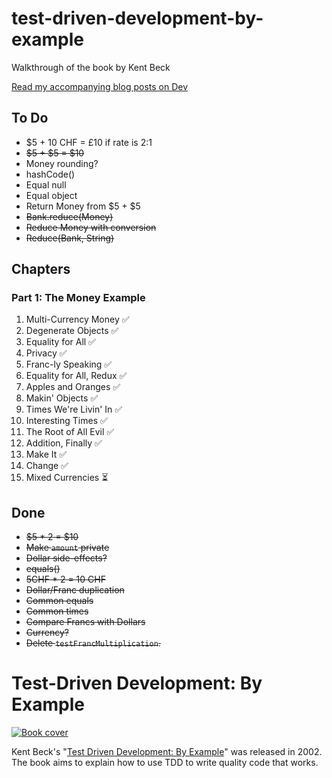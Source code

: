 # test-driven-development-by-example
Walkthrough of the book by Kent Beck

[Read my accompanying blog posts on Dev](https://dev.to/ruthmoog/book-club-test-driven-development-by-example-1-1e0l)

## To Do

- $5 + 10 CHF = £10 if rate is 2:1
- ~~$5 + $5 = $10~~
- Money rounding?
- hashCode()
- Equal null
- Equal object
- Return Money from $5 + $5
- ~~Bank.reduce(Money)~~
- ~~Reduce Money with conversion~~
- ~~Reduce(Bank, String)~~


## Chapters

### Part 1: The Money Example
1. Multi-Currency Money ✅
2. Degenerate Objects ✅
3. Equality for All ✅
4. Privacy ✅
5. Franc-ly Speaking ✅
6. Equality for All, Redux ✅
7. Apples and Oranges ✅
8. Makin' Objects ✅
9. Times We're Livin' In ✅
10. Interesting Times ✅
11. The Root of All Evil ✅
12. Addition, Finally ✅
13. Make It ✅
14. Change ✅
15. Mixed Currencies ⏳


## Done

- ~~$5 * 2 = $10~~
- ~~Make `amount` private~~
- ~~Dollar side-effects?~~
- ~~equals()~~
- ~~5CHF * 2 = 10 CHF~~
- ~~Dollar/Franc duplication~~
- ~~Common equals~~
- ~~Common times~~
- ~~Compare Francs with Dollars~~
- ~~Currency?~~
- ~~Delete `testFrancMultiplication`.~~


# Test-Driven Development: By Example 

[![Book cover](https://learning.oreilly.com/library/cover/0321146530/250w/)](https://www.oreilly.com/library/view/test-driven-development/0321146530/)

Kent Beck's "[Test Driven Development: By Example](https://www.oreilly.com/library/view/test-driven-development/0321146530/)" was released in 2002. The book aims to explain how to use TDD to write quality code that works.
